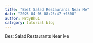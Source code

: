 ```yaml
---
title: "Best Salad Restaurants Near Me"
date: "2023-04-03 08:26:47 +0300"
author: NrdyBhu1
category: tutorial blog
---
```

Best Salad Restaurants Near Me
